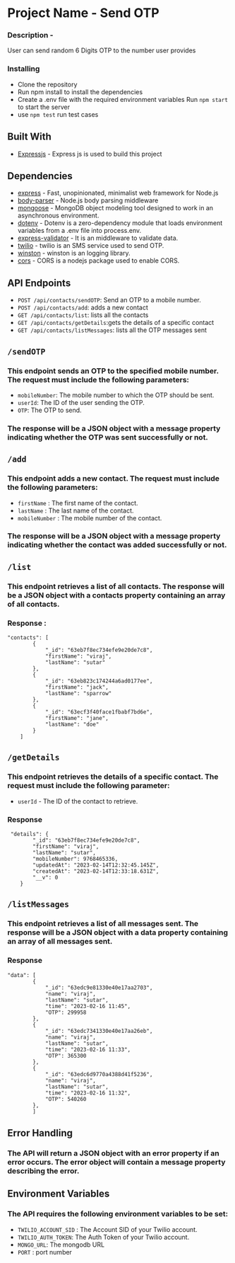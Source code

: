 # Project Name - Send OTP 
### Description -
User can send random 6 Digits OTP to the number user provides

### Installing
* Clone the repository
* Run npm install to install the dependencies
* Create a .env file with the required environment variables
Run `npm start` to start the server
* use `npm test` run test cases

## Built With

* [Expressjs](https://expressjs.com/) - Express js is used to build this project

## Dependencies

- [express](https://www.npmjs.com/package/express) - Fast, unopinionated, minimalist web framework for Node.js
- [body-parser](https://www.npmjs.com/package/body-parser) - Node.js body parsing middleware
- [mongoose](https://www.npmjs.com/package/mongoose) - MongoDB object modeling tool designed to work in an asynchronous environment.
- [dotenv](https://www.npmjs.com/package/dotenv) - Dotenv is a zero-dependency module that loads environment variables from a .env file into process.env.
- [express-validator](https://www.npmjs.com/package/express-validator) - It is an middleware to validate data.
- [twilio](https://www.npmjs.com/package/twilio) - twilio is an SMS service used to send OTP.
- [winston](https://www.npmjs.com/package/winston) - winston is an logging library.
- [cors](https://www.npmjs.com/package/cors) - CORS is a nodejs package used to enable CORS.


## API Endpoints
- `POST /api/contacts/sendOTP`: Send an OTP to a mobile number.
- `POST /api/contacts/add`: adds a new contact
- `GET /api/contacts/list`: lists all the contacts
- `GET /api/contacts/getDetails`:gets the details of a specific contact
- `GET /api/contacts/listMessages`: lists all the OTP messages sent

## `/sendOTP`
### This endpoint sends an OTP to the specified mobile number. The request must include the following parameters:
- `mobileNumber`: The mobile number to which the OTP should be sent.
- `userId`: The ID of the user sending the OTP.
- `OTP`: The OTP to send.

### The response will be a JSON object with a message property indicating whether the OTP was sent successfully or not.

## `/add`
### This endpoint adds a new contact. The request must include the following parameters:
- `firstName` : The first name of the contact.
- `lastName` : The last name of the contact.
- `mobileNumber` : The mobile number of the contact.

### The response will be a JSON object with a message property indicating whether the contact was added successfully or not.

## `/list`
### This endpoint retrieves a list of all contacts. The response will be a JSON object with a contacts property containing an array of all contacts.

### Response :
```
"contacts": [
        {
            "_id": "63eb7f8ec734efe9e20de7c8",
            "firstName": "viraj",
            "lastName": "sutar"
        },
        {
            "_id": "63eb823c174244a6ad0177ee",
            "firstName": "jack",
            "lastName": "sparrow"
        },
        {
            "_id": "63ecf3f40face1fbabf7bd6e",
            "firstName": "jane",
            "lastName": "doe"
        }
    ]
```
## `/getDetails`
### This endpoint retrieves the details of a specific contact. The request must include the following parameter:
- `userId` - The ID of the contact to retrieve.

### Response
```
 "details": {
        "_id": "63eb7f8ec734efe9e20de7c8",
        "firstName": "viraj",
        "lastName": "sutar",
        "mobileNumber": 9768465336,
        "updatedAt": "2023-02-14T12:32:45.145Z",
        "createdAt": "2023-02-14T12:33:18.631Z",
        "__v": 0
    }
```

## `/listMessages`
### This endpoint retrieves a list of all messages sent. The response will be a JSON object with a data property containing an array of all messages sent.

### Response
```
"data": [
        {
            "_id": "63edc9e81330e40e17aa2703",
            "name": "viraj",
            "lastName": "sutar",
            "time": "2023-02-16 11:45",
            "OTP": 299958
        },
        {
            "_id": "63edc7341330e40e17aa26eb",
            "name": "viraj",
            "lastName": "sutar",
            "time": "2023-02-16 11:33",
            "OTP": 365300
        },
        {
            "_id": "63edc6d9770a4388d41f5236",
            "name": "viraj",
            "lastName": "sutar",
            "time": "2023-02-16 11:32",
            "OTP": 540260
        },
        ]
```

## Error Handling
### The API will return a JSON object with an error property if an error occurs. The error object will contain a message property describing the error.


## Environment Variables
### The API requires the following environment variables to be set:
- `TWILIO_ACCOUNT_SID` : The Account SID of your Twilio account.
- `TWILIO_AUTH_TOKEN`: The Auth Token of your Twilio account.
- `MONGO_URL`: The mongodb URL
- `PORT` : port number